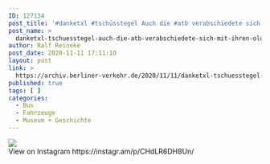```yaml
---
ID: 127134
post_title: '#danketxl #tschüsstegel Auch die #atb verabschiedete sich mit ihren #oldtimer Bussen von Tegel am 8.11.2020'
post_name: >
  danketxl-tschuesstegel-auch-die-atb-verabschiedete-sich-mit-ihren-oldtimer-bussen-von-tegel-am-8-11-2020
author: Ralf Reineke
post_date: 2020-11-11 17:11:10
layout: post
link: >
  https://archiv.berliner-verkehr.de/2020/11/11/danketxl-tschuesstegel-auch-die-atb-verabschiedete-sich-mit-ihren-oldtimer-bussen-von-tegel-am-8-11-2020/
published: true
tags: [ ]
categories:
  - Bus
  - Fahrzeuge
  - Museum + Geschichte
---
```

<div><img src='https://scontent-iad3-1.cdninstagram.com/v/t51.29350-15/125220146_373344320667741_919382110932981066_n.jpg?_nc_cat=111&ccb=2&_nc_sid=8ae9d6&_nc_ohc=xWOEoE_6reUAX8PmTD9&_nc_ht=scontent-iad3-1.cdninstagram.com&oh=65e9f5125bc8ddd0978b8fdb039bab0f&oe=5FD324EB' style='max-width:600px;' /><br/><div>View on Instagram https://instagr.am/p/CHdLR6DH8Un/</div></div>
